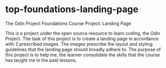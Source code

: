 # top-foundations-landing-page
The Odin Project Foundations Course Project: Landing Page

This is a project under the open source resource to learn coding, the Odin Project. The task of this project is to create a landing page in accordance with 2 prescribed images. The images prescribe the layout and styling guidelines that the landing page should broadly adhere to. The purpose of this project is to help me, the learner consolidate the skills that the course has taught me in the past lessons.